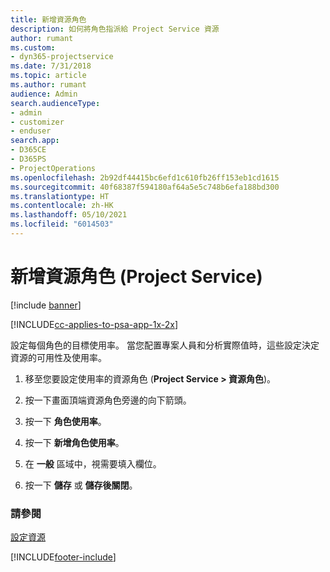 ```yaml
---
title: 新增資源角色
description: 如何將角色指派給 Project Service 資源
author: rumant
ms.custom:
- dyn365-projectservice
ms.date: 7/31/2018
ms.topic: article
ms.author: rumant
audience: Admin
search.audienceType:
- admin
- customizer
- enduser
search.app:
- D365CE
- D365PS
- ProjectOperations
ms.openlocfilehash: 2b92df44415bc6efd1c610fb26ff153eb1cd1615
ms.sourcegitcommit: 40f68387f594180af64a5e5c748b6efa188bd300
ms.translationtype: HT
ms.contentlocale: zh-HK
ms.lasthandoff: 05/10/2021
ms.locfileid: "6014503"
---
```

# <a name="add-resource-roles-project-service"></a>新增資源角色 (Project Service)

[!include [banner](../includes/psa-now-project-operations.md)]

[!INCLUDE[cc-applies-to-psa-app-1x-2x](../includes/cc-applies-to-psa-app-1x-2x.md)]

設定每個角色的目標使用率。 當您配置專案人員和分析實際值時，這些設定決定資源的可用性及使用率。  
  
1.  移至您要設定使用率的資源角色 (**Project Service > 資源角色**)。  
  
2.  按一下畫面頂端資源角色旁邊的向下箭頭。  
  
3.  按一下 **角色使用率**。  
  
4.  按一下 **新增角色使用率**。  
  
5.  在 **一般** 區域中，視需要填入欄位。  
  
6.  按一下 **儲存** 或 **儲存後關閉**。  
  
### <a name="see-also"></a>請參閱  
 [設定資源](../psa/set-up-resources.md)


[!INCLUDE[footer-include](../includes/footer-banner.md)]